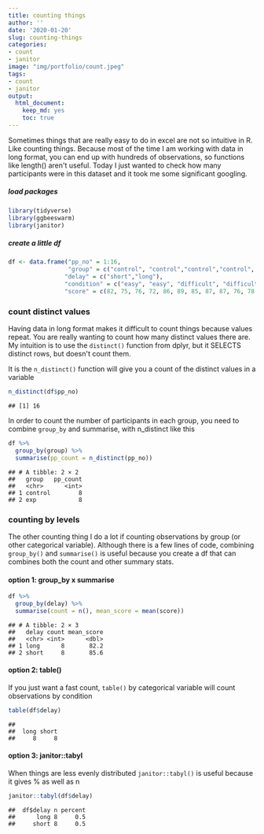 ```yaml
---
title: counting things
author: ''
date: '2020-01-20'
slug: counting-things
categories: 
- count
- janitor
image: "img/portfolio/count.jpeg"
tags: 
- count
- janitor
output:
  html_document:
    keep_md: yes
    toc: true
---
```


Sometimes things that are really easy to do in excel are not so intuitive in R. Like counting things. Because most of the time I am working with data in long format, you can end up with hundreds of observations, so functions like length() aren't useful. Today I just wanted to check how many participants were in this dataset and it took me some significant googling. 

##### load packages

```r
library(tidyverse)
library(ggbeeswarm)
library(janitor)
```

##### create a little df


```r
df <- data.frame("pp_no" = 1:16, 
                 "group" = c("control", "control","control","control", "exp", "exp", "exp", "exp"),
                "delay" = c("short","long"), 
                "condition" = c("easy", "easy", "difficult", "difficult"),
                "score" = c(82, 75, 76, 72, 86, 89, 85, 87, 87, 76, 78, 85, 97, 87, 94, 87))
```


### count distinct values

Having data in long format makes it difficult to count things because values repeat. You are really wanting to count how many distinct values there are. My intuition is to use the `distinct()` function from dplyr, but it SELECTS distinct rows, but doesn't count them. 

It is the `n_distinct()` function will give you a count of the distinct values in a variable

```r
n_distinct(df$pp_no)
```

```
## [1] 16
```

In order to count the number of participants in each group, you need to combine `group_by` and summarise, with n_distinct like this


```r
df %>%
  group_by(group) %>%
  summarise(pp_count = n_distinct(pp_no))
```

```
## # A tibble: 2 × 2
##   group   pp_count
##   <chr>      <int>
## 1 control        8
## 2 exp            8
```


### counting by levels 

The other counting thing I do a lot if counting observations by group (or other categorical variable). Although there is a few lines of code, combining `group_by()` and `summarise()` is useful because you create a df that can combines both the count and other summary stats.

#### option 1: group_by x summarise

```r
df %>%
  group_by(delay) %>%
  summarise(count = n(), mean_score = mean(score))
```

```
## # A tibble: 2 × 3
##   delay count mean_score
##   <chr> <int>      <dbl>
## 1 long      8       82.2
## 2 short     8       85.6
```

#### option 2: table() 

If you just want a fast count, `table()` by categorical variable will count observations by condition

```r
table(df$delay)
```

```
## 
##  long short 
##     8     8
```

#### option 3: janitor::tabyl

When things are less evenly distributed `janitor::tabyl()` is useful because it gives % as well as n

```r
janitor::tabyl(df$delay)
```

```
##  df$delay n percent
##      long 8     0.5
##     short 8     0.5
```

